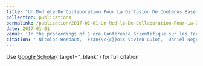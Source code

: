 ```yaml
---
title: "Un Mod èle De Collaboration Pour La Diffusion De Contenus Basé Sur L’utilisation De La Blockchain"
collection: publications
permalink: /publication/2017-01-01-Un-Mod-le-De-Collaboration-Pour-La-Diffusion-De-Contenus-Bas-Sur-Lutilisation-De-La-Blockchain
date: 2017-01-01
venue: 'In the proceedings of 1 ère Conférence Scientifique sur les Technologies de Registres Distribués'
citation: ' Nicolas Herbaut,  Fran{\c{c}}ois-Vivien Guiot,  Daniel Negru, &quot;Un Mod èle De Collaboration Pour La Diffusion De Contenus Basé Sur L’utilisation De La Blockchain.&quot; In the proceedings of 1 ère Conférence Scientifique sur les Technologies de Registres Distribués, 2017.'
---
```

Use [Google Scholar](https://scholar.google.com/scholar?q=Un+Mod+èle+De+Collaboration+Pour+La+Diffusion+De+Contenus+Basé+Sur+L’utilisation+De+La+Blockchain){:target="_blank"} for full citation